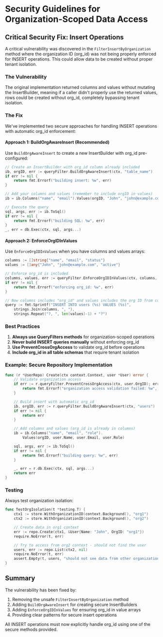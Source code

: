 # Security Guidelines for Organization-Scoped Data Access

## Critical Security Fix: Insert Operations

A critical vulnerability was discovered in the `FilterInsertByOrganization` method where the organization ID (org_id) was not being properly enforced for INSERT operations. This could allow data to be created without proper tenant isolation.

### The Vulnerability

The original implementation returned columns and values without mutating the InsertBuilder, meaning if a caller didn't properly use the returned values, rows could be created without org_id, completely bypassing tenant isolation.

### The Fix

We've implemented two secure approaches for handling INSERT operations with automatic org_id enforcement:

#### Approach 1: BuildOrgAwareInsert (Recommended)

Use `BuildOrgAwareInsert` to create a new InsertBuilder with org_id pre-configured:

```go
// Create an InsertBuilder with org_id column already included
ib, orgID, err := queryFilter.BuildOrgAwareInsert(ctx, "table_name")
if err != nil {
    return fmt.Errorf("building insert: %w", err)
}

// Add your columns and values (remember to include orgID in values)
ib = ib.Columns("name", "email").Values(orgID, "John", "john@example.com")

// Execute the query
sql, args, err := ib.ToSql()
if err != nil {
    return fmt.Errorf("building SQL: %w", err)
}
_, err = db.Exec(ctx, sql, args...)
```

#### Approach 2: EnforceOrgIDInValues

Use `EnforceOrgIDInValues` when you have columns and values arrays:

```go
columns := []string{"name", "email", "status"}
values := []any{"John", "john@example.com", "active"}

// Enforce org_id is included
columns, values, err := queryFilter.EnforceOrgIDInValues(ctx, columns, values)
if err != nil {
    return fmt.Errorf("enforcing org_id: %w", err)
}

// Now columns includes "org_id" and values includes the org ID from context
query := fmt.Sprintf("INSERT INTO users (%s) VALUES (%s)",
    strings.Join(columns, ", "),
    strings.Repeat("?, ", len(values)-1) + "?")
```

### Best Practices

1. **Always use QueryFilters methods** for organization-scoped operations
2. **Never build INSERT queries manually** without enforcing org_id
3. **Use PreventCrossOrgAccess** to validate org_id before operations
4. **Include org_id in all table schemas** that require tenant isolation

### Example: Secure Repository Implementation

```go
func (r *UserRepo) Create(ctx context.Context, user *User) error {
    // Validate organization access
    if err := r.queryFilter.PreventCrossOrgAccess(ctx, user.OrgID); err != nil {
        return fmt.Errorf("organization access validation failed: %w", err)
    }

    // Build insert with automatic org_id
    ib, orgID, err := r.queryFilter.BuildOrgAwareInsert(ctx, "users")
    if err != nil {
        return err
    }

    // Add columns and values (org_id is already in columns)
    ib = ib.Columns("name", "email", "role").
        Values(orgID, user.Name, user.Email, user.Role)

    sql, args, err := ib.ToSql()
    if err != nil {
        return fmt.Errorf("building query: %w", err)
    }

    _, err = r.db.Exec(ctx, sql, args...)
    return err
}
```

### Testing

Always test organization isolation:

```go
func TestOrgIsolation(t *testing.T) {
    ctx1 := store.WithOrganizationID(context.Background(), "org1")
    ctx2 := store.WithOrganizationID(context.Background(), "org2")

    // Create data in org1 context
    err := repo.Create(ctx1, &User{Name: "John", OrgID: "org1"})
    require.NoError(t, err)

    // Try to access from org2 context - should not find the user
    users, err := repo.List(ctx2, nil)
    require.NoError(t, err)
    assert.Empty(t, users, "should not see data from other organizations")
}
```

## Summary

The vulnerability has been fixed by:

1. Removing the unsafe `FilterInsertByOrganization` method
2. Adding `BuildOrgAwareInsert` for creating secure InsertBuilders
3. Adding `EnforceOrgIDInValues` for ensuring org_id in value arrays
4. Providing clear patterns for secure insert operations

All INSERT operations must now explicitly handle org_id using one of the secure methods provided.
